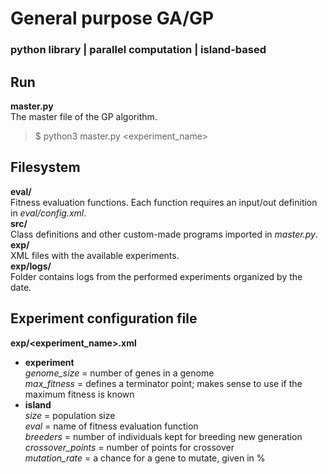 # General purpose GA/GP
### python library | parallel computation | island-based
  
## Run
  
**master.py**  
The master file of the GP algorithm.
> $ python3 master.py <experiment_name>
  
## Filesystem

**eval/**  
Fitness evaluation functions. Each function requires an input/out definition in *eval/config.xml*.     
**src/**  
Class definitions and other custom-made programs imported in *master.py*.  
**exp/**  
XML files with the available experiments.  
**exp/logs/**  
Folder contains logs from the performed experiments organized by the date.  

## Experiment configuration file  

**exp/<experiment_name>.xml** 
*  **experiment**   
*genome_size* = number of genes in a genome  
*max_fitness* = defines a terminator point; makes sense to use if the maximum fitness is known  
* **island**  
*size* =  population size  
*eval* =  name of fitness evaluation function    
*breeders* = number of individuals kept for breeding new generation    
*crossover_points* = number of points for crossover  
*mutation_rate* = a chance for a gene to mutate, given in %
